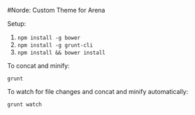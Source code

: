 #Norde: Custom Theme for Arena

Setup:

1. `npm install -g bower`
1. `npm install -g grunt-cli`
1. `npm install && bower install`

To concat and minify:
```
grunt
```

To watch for file changes and concat and minify automatically:
```
grunt watch
```
